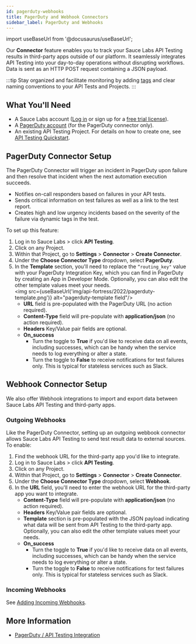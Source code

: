 ```yaml
---
id: pagerduty-webhooks
title: PagerDuty and Webhook Connectors
sidebar_label: PagerDuty and Webhooks
---
```


import useBaseUrl from '@docusaurus/useBaseUrl';

Our **Connector** feature enables you to track your Sauce Labs API Testing results in third-party apps outside of our platform. It seamlessly integrates API Testing into your day-to-day operations without disrupting workflows. Data is sent as an HTTP POST request containing a JSON payload.

:::tip
Stay organized and facilitate monitoring by adding [tags](/api-testing/composer/other-components/#tag) and clear naming conventions to your API Tests and Projects.
:::

## What You'll Need
* A Sauce Labs account ([Log in](https://accounts.saucelabs.com/am/XUI/#login/) or sign up for a [free trial license](https://saucelabs.com/sign-up)).
* A [PagerDuty account](https://www.pagerduty.com/) (for the PagerDuty connector only).
* An existing API Testing Project. For details on how to create one, see [API Testing Quickstart](/api-testing/quickstart/).


## PagerDuty Connector Setup

The PagerDuty Connector will trigger an incident in PagerDuty upon failure and then resolve that incident when the next automation execution succeeds.

* Notifies on-call responders based on failures in your API tests.
* Sends critical information on test failures as well as a link to the test report.
* Creates high and low urgency incidents based on the severity of the failure via dynamic tags in the test.

To set up this feature:
1. Log in to Sauce Labs > click **API Testing**.
2. Click on any Project.
3. Within that Project, go to **Settings** > **Connector** > **Create Connector**.
4. Under the **Choose Connector Type** dropdown, select **PagerDuty**.
5. In the **Template** section, you'll need to replace the `“routing_key"` value with your PagerDuty Integration Key, which you can find in PagerDuty by creating an App in Developer Mode. Optionally, you can also edit the other template values meet your needs.<br/><img src={useBaseUrl('img/api-fortress/2022/pagerduty-template.png')} alt="pagerduty-template field"/>
   * **URL** field is pre-populated with the PagerDuty URL (no action required).
   * **Content-Type** field will pre-populate with **application/json** (no action required).
   * **Headers** Key/Value pair fields are optional.
   * **On_success**
     * Turn the toggle to **True** if you'd like to receive data on all events, including successes, which can be handy when the service needs to log everything or alter a state.
     * Turn the toggle to **False** to receive notifications for test failures only. This is typical for stateless services such as Slack.



## Webhook Connector Setup

We also offer Webhook integrations to import and export data between Sauce Labs API Testing and third-party apps.


### Outgoing Webhooks

Like the PagerDuty Connector, setting up an outgoing webbook connector allows Sauce Labs API Testing to send test result data to external sources. To enable:

1. Find the webhook URL for the third-party app you'd like to integrate.
2. Log in to Sauce Labs > click **API Testing**.
2. Click on any Project.
3. Within that Project, go to **Settings** > **Connector** > **Create Connector**.
4. Under the **Choose Connector Type** dropdown, select **Webhook**.
5. In the **URL** field, you'll need to enter the webhook URL for the third-party app you want to integrate.
   * **Content-Type** field will pre-populate with **application/json** (no action required).
   * **Headers** Key/Value pair fields are optional.
   * **Template** section is pre-populated with the JSON payload indicating what data will be sent from API Testing to the third-party app. Optionally, you can also edit the other template values meet your needs.
   * **On_success**
     * Turn the toggle to **True** if you'd like to receive data on all events, including successes, which can be handy when the service needs to log everything or alter a state.
     * Turn the toggle to **False** to receive notifications for test failures only. This is typical for stateless services such as Slack.


### Incoming Webhooks
See [Adding Incoming Webhooks](/api-testing/integrations/apifctl-cicd-integration/#adding-incoming-webhooks).


## More Information
* [PagerDuty / API Testing Integration](https://www.pagerduty.com/integrations/api-fortress/)

